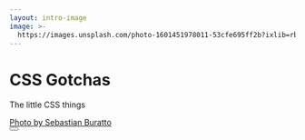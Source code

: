 ```yaml
---
layout: intro-image
image: >-
  https://images.unsplash.com/photo-1601451978011-53cfe695ff2b?ixlib=rb-1.2.1&ixid=MnwxMjA3fDB8MHxwaG90by1wYWdlfHx8fGVufDB8fHx8&auto=format&fit=crop&w=3270&q=80
---
```


<div class="absolute bottom-10">
  <h1>CSS Gotchas</h1>
  <p>The little CSS things</p>
</div>

<div class="absolute bottom-2 right-4"><a href="https://unsplash.com/photos/UllJ5X5O980" class="text-xs text-white text-opacity-60  !hover:text-white hover:text-opacity-100">Photo by Sebastian Buratto</a></div>

<div class="abs-br right-2 bottom-6 flex gap-2">
  <button @click="$slidev.nav.openInEditor()" title="Open in Editor" class="text-xl icon-btn opacity-50 !border-none !hover:text-white">
    <carbon:edit />
  </button>
  <a href="https://github.com/slidevjs/slidev" target="_blank" alt="GitHub"
    class="text-xl icon-btn opacity-50 !border-none hover:text-white">
    <carbon-logo-github />
  </a>
</div>
